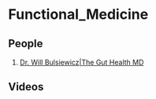 # Functional_Medicine

## People
1. [Dr. Will Bulsiewicz|The Gut Health MD](https://theplantfedgut.com/)

## Videos
